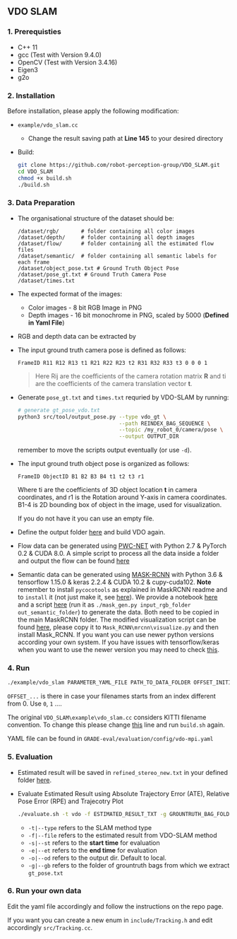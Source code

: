 ## VDO SLAM

### 1. Prerequisties

- C++ 11
- gcc (Test with Version 9.4.0)
- OpenCV (Test with Version 3.4.16)
- Eigen3
- g2o

### 2. Installation

Before installation, please apply the following modification:

- `example/vdo_slam.cc`
    - Change the result saving path at **Line 145** to your desired directory

- Build:
  ```bash
  git clone https://github.com/robot-perception-group/VDO_SLAM.git
  cd VDO_SLAM
  chmod +x build.sh
  ./build.sh
  ```

### 3. Data Preparation

- The organisational structure of the dataset should be:

  ```
  /dataset/rgb/       # folder containing all color images
  /dataset/depth/     # folder containing all depth images
  /dataset/flow/      # folder containing all the estimated flow files
  /dataset/semantic/  # folder containing all semantic labels for each frame
  /dataset/object_pose.txt # Ground Truth Object Pose
  /dataset/pose_gt.txt # Ground Truth Camera Pose
  /dataset/times.txt
  ```

- The expected format of the images:
    - Color images - 8 bit RGB Image in PNG
    - Depth images - 16 bit monochrome in PNG, scaled by 5000 (**Defined in Yaml File**)

- RGB and depth data can be extracted by 

- The input ground truth camera pose is defined as follows:

  ```
  FrameID R11 R12 R13 t1 R21 R22 R23 t2 R31 R32 R33 t3 0 0 0 1
  ```

  > Here Rij are the coefficients of the camera rotation matrix **R** and ti are the coefficients of the camera translation vector **t**.

- Generate `pose_gt.txt` and `times.txt` requried by VDO-SLAM by running:
  ```bash
  # generate gt_pose_vdo.txt
  python3 src/tool/output_pose.py --type vdo_gt \
                                  --path REINDEX_BAG_SEQUENCE \
                                  --topic /my_robot_0/camera/pose \
                                  --output OUTPUT_DIR
  ```
  remember to move the scripts output eventually (or use `-d`).
  
- The input ground truth object pose is organized as follows:

  ```
  FrameID ObjectID B1 B2 B3 B4 t1 t2 t3 r1
  ```

  Where ti are the coefficients of 3D object location **t** in camera coordinates, and r1 is the Rotation around Y-axis in camera coordinates. B1-4 is 2D bounding box of object in the image, used for visualization.
  
  If you do not have it you can use an empty file.
  
- Define the output folder [here](https://github.com/robot-perception-group/VDO_SLAM/blob/master/example/vdo_slam.cc#L145) and build VDO again.

- Flow data can be generated using [PWC-NET](https://github.com/NVlabs/PWC-Net) with Python 2.7 & PyTorch 0.2 & CUDA 8.0.
  A simple script to process all the data inside a folder and output the flow can be found [here](https://github.com/robot-perception-group/GRADE-eval/tree/main/evaluation/src/script_pwc.py)

- Semantic data can be generated using [MASK-RCNN](https://github.com/matterport/Mask_RCNN) with Python 3.6 & tensorflow 1.15.0 & keras 2.2.4 & CUDA 10.2 & cupy-cuda102. **Note** remember to install `pycocotools` as explained in MaskRCNN readme and to `install` it (not just make it, see [here](https://github.com/matterport/Mask_RCNN/issues/1595)).
  We provide a notebook [here](https://github.com/robot-perception-group/GRADE-eval/blob/main/evaluation/src/maskrcnn/demo.ipynb) and a script [here](https://github.com/robot-perception-group/GRADE-eval/blob/main/evaluation/src/maskrcnn/mask_gen.py) (run it as `./mask_gen.py input_rgb_folder out_semantic_folder`) to generate the data. Both need to be copied in the main MaskRCNN folder. 
  The modified visualization script can be found [here](https://github.com/robot-perception-group/GRADE-eval/blob/main/evaluation/src/maskrcnn/visualize.py), please copy it to `Mask_RCNN\mrcnn\visualize.py` and then install Mask_RCNN.
  If you want you can use newer python versions according your own system. If you have issues with tensorflow/keras when you want to use the newer version you may need to check [this](https://github.com/matterport/Mask_RCNN/issues/2075#issuecomment-905845632).
  

### 4. Run

```bash
./example/vdo_slam PARAMETER_YAML_FILE PATH_TO_DATA_FOLDER OFFSET_INITIAL_FILENAME
```

`OFFSET_...` is there in case your filenames starts from an index different from 0. Use `0`, `1` ....

The original `VDO_SLAM\example\vdo_slam.cc` considers KITTI filename convention. To change this please change [this](https://github.com/robot-perception-group/VDO_SLAM/blob/master/example/vdo_slam.cc#L188) line and run `build.sh` again.

YAML file can be found in `GRADE-eval/evaluation/config/vdo-mpi.yaml`

### 5. Evaluation

- Estimated result will be saved in `refined_stereo_new.txt` in your defined folder [here](https://github.com/robot-perception-group/VDO_SLAM/blob/master/example/vdo_slam.cc#L145).
  
- Evaluate Estimated Result using Absolute Trajectory Error (ATE), Relative Pose Error (RPE) and Trajecotry Plot
  ```bash
  ./evaluate.sh -t vdo -f ESTIMATED_RESULT_TXT -g GROUNTRUTH_BAG_FOLDER (-o OUTPUT) (-s 0.0) (-e 60.0)
  ```
    - `-t|--type` refers to the SLAM method type
    - `-f|--file` refers to the estimated result from VDO-SLAM method
    - `-s|--st` refers to the **start time** for evaluation
    - `-e|--et` refers to the **end time** for evaluation
    - `-o|--od` refers to the output dir. Default to local.
    - `-g|--gb` refers to the folder of grountruth bags from which we extract `gt_pose.txt`
  
### 6. Run your own data

Edit the yaml file accordingly and follow the instructions on the repo page.

If you want you can create a new enum in `include/Tracking.h` and edit accordingly `src/Tracking.cc`.